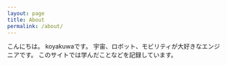 ```yaml
---
layout: page
title: About
permalink: /about/
---
```


こんにちは。
koyakuwaです。
宇宙、ロボット、モビリティが大好きなエンジニアです。
このサイトでは学んだことなどを記録しています。
